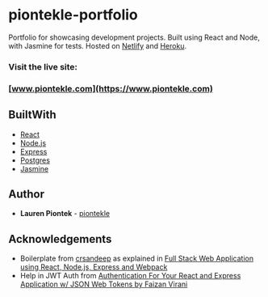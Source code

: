 # piontekle-portfolio

Portfolio for showcasing development projects. Built using React and Node, with Jasmine for tests. Hosted on [Netlify](https://www.netlify.com/) and [Heroku](https://heroku.com).

### Visit the live site:
### [www.piontekle.com](https://www.piontekle.com)

## BuiltWith
- [React](https://reactjs.org/)
- [Node.js](https://nodejs.org/en/)
- [Express](https://expressjs.com/)
- [Postgres](https://www.postgresql.org/)
- [Jasmine](https://jasmine.github.io/)


## Author
- __Lauren Piontek__ - [piontekle](https://github.com/piontekle)

## Acknowledgements
- Boilerplate from [crsandeep](https://github.com/crsandeep) as explained in [Full Stack Web Application using React, Node.js, Express and Webpack](https://hackernoon.com/full-stack-web-application-using-react-node-js-express-and-webpack-97dbd5b9d708)
- Help in JWT Auth from [Authentication For Your React and Express Application w/ JSON Web Tokens by Faizan Virani](https://medium.com/@faizanv/authentication-for-your-react-and-express-application-w-json-web-tokens-923515826e0)

